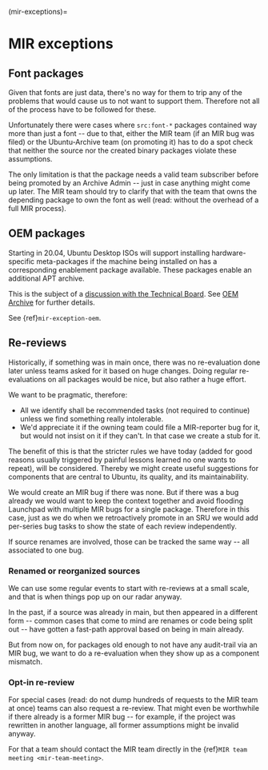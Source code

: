 (mir-exceptions)=
# MIR exceptions

## Font packages

Given that fonts are just data, there's no way for them to trip any of the
problems that would cause us to not want to support them. Therefore not all of
the process have to be followed for these.

Unfortunately there were cases where `src:font-*` packages contained way
more than just a font -- due to that, either the MIR team (if an MIR bug was
filed) or the Ubuntu-Archive team (on promoting it) has to do a spot check that
neither the source nor the created binary packages violate these assumptions.

The only limitation is that the package needs a valid team subscriber before
being promoted by an Archive Admin -- just in case anything might come up later.
The MIR team should try to clarify that with the team that owns the depending
package to own the font as well (read: without the overhead of a full MIR process).

## OEM packages

Starting in 20.04, Ubuntu Desktop ISOs will support installing hardware-specific
meta-packages if the machine being installed on has a corresponding enablement
package available. These packages enable an additional APT archive.

This is the subject of a
[discussion with the Technical Board](https://lists.ubuntu.com/archives/technical-board/2020-January/002478.html).
See [OEM Archive](https://wiki.ubuntu.com/OEMArchive) for further details.

See {ref}`mir-exception-oem`.

## Re-reviews

Historically, if something was in main once, there was no re-evaluation done
later unless teams asked for it based on huge changes. Doing regular
re-evaluations on all packages would be nice, but also rather a huge effort.

We want to be pragmatic, therefore:
- All we identify shall be recommended tasks (not required to continue) unless
  we find something really intolerable.
- We'd appreciate it if the owning team could file a MIR-reporter bug for it,
  but would not insist on it if they can't. In that case we create a stub for it.

The benefit of this is that the stricter rules we have today (added for
good reasons usually triggered by painful lessons learned no one wants to
repeat), will be considered. Thereby we might create useful suggestions for
components that are central to Ubuntu, its quality, and its maintainability.

We would create an MIR bug if there was none. But if there was a bug already
we would want to keep the context together and avoid flooding Launchpad with
multiple MIR bugs for a single package. Therefore in this case, just
as we do when we retroactively promote in an SRU we would add per-series bug
tasks to show the state of each review independently.

If source renames are involved, those can be tracked the same way -- all
associated to one bug.

### Renamed or reorganized sources

We can use some regular events to start with re-reviews at a small scale,
and that is when things pop up on our radar anyway.

In the past, if a source was already in main, but then appeared in a different
form -- common cases that come to mind are renames or code being split out --
have gotten a fast-path approval based on being in main already.

But from now on, for packages old enough to not have any audit-trail via an MIR
bug, we want to do a re-evaluation when they show up as a component mismatch.

### Opt-in re-review

For special cases (read: do not dump hundreds of requests to the MIR team at
once) teams can also request a re-review. That might even be worthwhile if
there already is a former MIR bug -- for example, if the project was rewritten
in another language, all former assumptions might be invalid anyway.

For that a team should contact the MIR team directly in the
{ref}`MIR team meeting <mir-team-meeting>`.
